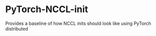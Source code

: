 # PyTorch-NCCL-init
Provides a baseline of how NCCL inits should look like using PyTorch distributed

